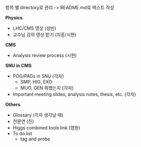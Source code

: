 항목 별 directory로 관리 -> README.md로 텍스트 작성    

**Physics**
- LHC/CMS 영상 (성빈)    
- 교수님 강의 영상 받기 (지훈/시현)    
    
**CMS**
- Analysis review process (시현)    
    
**SNU in CMS**
- POG/PAGs in SNU (각자)    
    - SMP, HIG, EXO    
    - MUO, GEN 뭐했는지  (각자)
- Important meeting slides, analysis notes, thesis, etc. (각자)    
   
**Others**
- Glossary (각자 생각날 때)    
- 전문연 (진)   
- Higgs combined tools link (영완)    
- To do list    
    - tag and probe    
